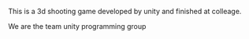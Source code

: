 This is a 3d shooting game developed by unity and finished at colleage.

We are the team unity programming group 


